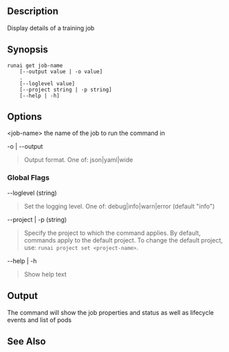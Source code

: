 ## Description

Display details of a training job

## Synopsis

    runai get job-name 
        [--output value | -o value]  
        .
        [--loglevel value] 
        [--project string | -p string] 
        [--help | -h]


## Options

<job-name\> the name of the job to run the command in

-o | --output

>  Output format. One of: json|yaml|wide

### Global Flags

--loglevel (string)

>  Set the logging level. One of: debug|info|warn|error (default "info")

--project | -p (string)

>  Specify the project to which the command applies. By default, commands apply to the default project. To change the default project, use: ``runai project set <project-name>``.

--help | -h

>  Show help text

## Output

The command will show the job properties and status as well as lifecycle events and list of pods

## See Also